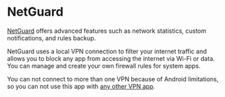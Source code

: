# NetGuard

[NetGuard](https://play.google.com/store/apps/details?id=eu.faircode.netguard) offers advanced features such as network statistics, custom notifications, and rules backup. 

NetGuard uses a local VPN connection to filter your internet traffic and allows you to block any app from accessing the internet via Wi-Fi or data. You can manage and create your own firewall rules for system apps. 

You can not connect to more than one VPN because of Android limitations, so you can not use this app with [any other VPN app](../services/vpn.md).
